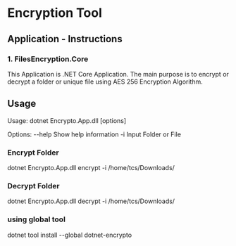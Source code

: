 # Encryption Tool

## Application - Instructions

### 1. FilesEncryption.Core 

This Application is .NET Core Application. The main purpose is to encrypt or decrypt a folder or unique file using AES 256 Encryption Algorithm.

## Usage

Usage: dotnet Encrypto.App.dll [options]

Options:
  --help            Show help information
  -i                Input Folder or File

### Encrypt Folder
dotnet Encrypto.App.dll encrypt -i /home/tcs/Downloads/

### Decrypt Folder
dotnet Encrypto.App.dll decrypt -i /home/tcs/Downloads/

### using global tool
dotnet tool install --global dotnet-encrypto

